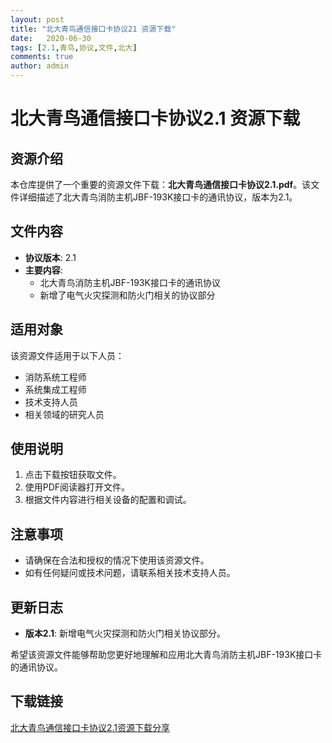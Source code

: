 ```yaml
---
layout: post
title: "北大青鸟通信接口卡协议21 资源下载"
date:   2020-06-30
tags: [2.1,青鸟,协议,文件,北大]
comments: true
author: admin
---
```

# 北大青鸟通信接口卡协议2.1 资源下载

## 资源介绍

本仓库提供了一个重要的资源文件下载：**北大青鸟通信接口卡协议2.1.pdf**。该文件详细描述了北大青鸟消防主机JBF-193K接口卡的通讯协议，版本为2.1。

## 文件内容

- **协议版本**: 2.1
- **主要内容**: 
  - 北大青鸟消防主机JBF-193K接口卡的通讯协议
  - 新增了电气火灾探测和防火门相关的协议部分

## 适用对象

该资源文件适用于以下人员：

- 消防系统工程师
- 系统集成工程师
- 技术支持人员
- 相关领域的研究人员

## 使用说明

1. 点击下载按钮获取文件。
2. 使用PDF阅读器打开文件。
3. 根据文件内容进行相关设备的配置和调试。

## 注意事项

- 请确保在合法和授权的情况下使用该资源文件。
- 如有任何疑问或技术问题，请联系相关技术支持人员。

## 更新日志

- **版本2.1**: 新增电气火灾探测和防火门相关协议部分。

希望该资源文件能够帮助您更好地理解和应用北大青鸟消防主机JBF-193K接口卡的通讯协议。

## 下载链接

[北大青鸟通信接口卡协议2.1资源下载分享](https://pan.quark.cn/s/ea836cb5cd49)